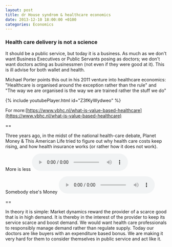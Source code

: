 ```yaml
---
layout: post
title: dr House syndrom & healthcare economics
date: 2013-12-10 18:00:00 +0100
categories: Economics
---
```


### Health care delivery is not a science

It should be a public service, but today it is a business. As much as we don't want Business Executives or Public Servants posing as doctors; we don't want doctors acting as businessmen (not even if they were good at it). This is ill advise for both wallet and health.

Michael Porter points this out in his 2011 venture into healthcare economics: "Healthcare is organised around the exception rather than the rule" and "The way we are organised is the way we are trained rather the stuff we do"

{% include youtubePlayer.html id="Z3fKyWydweo" %}

For more:[https://www.vbhc.nl/what-is-value-based-healthcare](https://www.vbhc.nl/what-is-value-based-healthcare)

==

Three years ago, in the midst of the national health-care debate, Planet Money & This American Life tried to figure out why health care costs keep rising, and how health insurance works (or rather how it does not work).

More is less
<audio src="{{ site.url }}/assets/amlife-more_is_less.mp3" controls>
![More Is Less]({{ site.url }}/assets/amlife-more_is_less.mp3)
</audio>

Somebody else's Money
<audio src="{{ site.url }}/assets/amlife-someone_elses_money.mp3)" controls>
![Someone Else's Money]({{ site.url }}/assets/amlife-someone_elses_money.mp3)
</audio>

==

In theory it is simple: Market dynamics reward the provider of a scarce good that is in high demand. It is thereby in the interest of the provider to keep its service scarce and boost demand. We would want health care professionals to responsibly manage demand rather than regulate supply.
Today our doctors are like buyers with an expenditure based bonus. We are making it very hard for them to consider themselves in public service and act like it.
